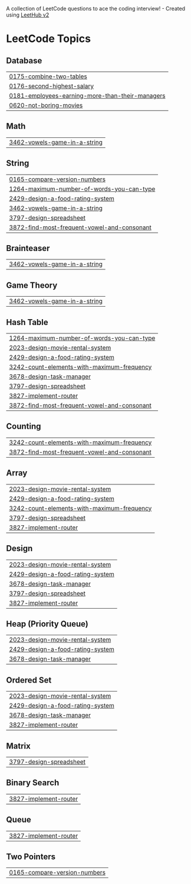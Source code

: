 A collection of LeetCode questions to ace the coding interview! - Created using [LeetHub v2](https://github.com/arunbhardwaj/LeetHub-2.0)
<!---LeetCode Topics Start-->
# LeetCode Topics
## Database
|  |
| ------- |
| [0175-combine-two-tables](https://github.com/Vedant08I/SQL/tree/master/0175-combine-two-tables) |
| [0176-second-highest-salary](https://github.com/Vedant08I/SQL/tree/master/0176-second-highest-salary) |
| [0181-employees-earning-more-than-their-managers](https://github.com/Vedant08I/SQL/tree/master/0181-employees-earning-more-than-their-managers) |
| [0620-not-boring-movies](https://github.com/Vedant08I/SQL/tree/master/0620-not-boring-movies) |
## Math
|  |
| ------- |
| [3462-vowels-game-in-a-string](https://github.com/Vedant08I/SQL/tree/master/3462-vowels-game-in-a-string) |
## String
|  |
| ------- |
| [0165-compare-version-numbers](https://github.com/Vedant08I/SQL/tree/master/0165-compare-version-numbers) |
| [1264-maximum-number-of-words-you-can-type](https://github.com/Vedant08I/SQL/tree/master/1264-maximum-number-of-words-you-can-type) |
| [2429-design-a-food-rating-system](https://github.com/Vedant08I/SQL/tree/master/2429-design-a-food-rating-system) |
| [3462-vowels-game-in-a-string](https://github.com/Vedant08I/SQL/tree/master/3462-vowels-game-in-a-string) |
| [3797-design-spreadsheet](https://github.com/Vedant08I/SQL/tree/master/3797-design-spreadsheet) |
| [3872-find-most-frequent-vowel-and-consonant](https://github.com/Vedant08I/SQL/tree/master/3872-find-most-frequent-vowel-and-consonant) |
## Brainteaser
|  |
| ------- |
| [3462-vowels-game-in-a-string](https://github.com/Vedant08I/SQL/tree/master/3462-vowels-game-in-a-string) |
## Game Theory
|  |
| ------- |
| [3462-vowels-game-in-a-string](https://github.com/Vedant08I/SQL/tree/master/3462-vowels-game-in-a-string) |
## Hash Table
|  |
| ------- |
| [1264-maximum-number-of-words-you-can-type](https://github.com/Vedant08I/SQL/tree/master/1264-maximum-number-of-words-you-can-type) |
| [2023-design-movie-rental-system](https://github.com/Vedant08I/SQL/tree/master/2023-design-movie-rental-system) |
| [2429-design-a-food-rating-system](https://github.com/Vedant08I/SQL/tree/master/2429-design-a-food-rating-system) |
| [3242-count-elements-with-maximum-frequency](https://github.com/Vedant08I/SQL/tree/master/3242-count-elements-with-maximum-frequency) |
| [3678-design-task-manager](https://github.com/Vedant08I/SQL/tree/master/3678-design-task-manager) |
| [3797-design-spreadsheet](https://github.com/Vedant08I/SQL/tree/master/3797-design-spreadsheet) |
| [3827-implement-router](https://github.com/Vedant08I/SQL/tree/master/3827-implement-router) |
| [3872-find-most-frequent-vowel-and-consonant](https://github.com/Vedant08I/SQL/tree/master/3872-find-most-frequent-vowel-and-consonant) |
## Counting
|  |
| ------- |
| [3242-count-elements-with-maximum-frequency](https://github.com/Vedant08I/SQL/tree/master/3242-count-elements-with-maximum-frequency) |
| [3872-find-most-frequent-vowel-and-consonant](https://github.com/Vedant08I/SQL/tree/master/3872-find-most-frequent-vowel-and-consonant) |
## Array
|  |
| ------- |
| [2023-design-movie-rental-system](https://github.com/Vedant08I/SQL/tree/master/2023-design-movie-rental-system) |
| [2429-design-a-food-rating-system](https://github.com/Vedant08I/SQL/tree/master/2429-design-a-food-rating-system) |
| [3242-count-elements-with-maximum-frequency](https://github.com/Vedant08I/SQL/tree/master/3242-count-elements-with-maximum-frequency) |
| [3797-design-spreadsheet](https://github.com/Vedant08I/SQL/tree/master/3797-design-spreadsheet) |
| [3827-implement-router](https://github.com/Vedant08I/SQL/tree/master/3827-implement-router) |
## Design
|  |
| ------- |
| [2023-design-movie-rental-system](https://github.com/Vedant08I/SQL/tree/master/2023-design-movie-rental-system) |
| [2429-design-a-food-rating-system](https://github.com/Vedant08I/SQL/tree/master/2429-design-a-food-rating-system) |
| [3678-design-task-manager](https://github.com/Vedant08I/SQL/tree/master/3678-design-task-manager) |
| [3797-design-spreadsheet](https://github.com/Vedant08I/SQL/tree/master/3797-design-spreadsheet) |
| [3827-implement-router](https://github.com/Vedant08I/SQL/tree/master/3827-implement-router) |
## Heap (Priority Queue)
|  |
| ------- |
| [2023-design-movie-rental-system](https://github.com/Vedant08I/SQL/tree/master/2023-design-movie-rental-system) |
| [2429-design-a-food-rating-system](https://github.com/Vedant08I/SQL/tree/master/2429-design-a-food-rating-system) |
| [3678-design-task-manager](https://github.com/Vedant08I/SQL/tree/master/3678-design-task-manager) |
## Ordered Set
|  |
| ------- |
| [2023-design-movie-rental-system](https://github.com/Vedant08I/SQL/tree/master/2023-design-movie-rental-system) |
| [2429-design-a-food-rating-system](https://github.com/Vedant08I/SQL/tree/master/2429-design-a-food-rating-system) |
| [3678-design-task-manager](https://github.com/Vedant08I/SQL/tree/master/3678-design-task-manager) |
| [3827-implement-router](https://github.com/Vedant08I/SQL/tree/master/3827-implement-router) |
## Matrix
|  |
| ------- |
| [3797-design-spreadsheet](https://github.com/Vedant08I/SQL/tree/master/3797-design-spreadsheet) |
## Binary Search
|  |
| ------- |
| [3827-implement-router](https://github.com/Vedant08I/SQL/tree/master/3827-implement-router) |
## Queue
|  |
| ------- |
| [3827-implement-router](https://github.com/Vedant08I/SQL/tree/master/3827-implement-router) |
## Two Pointers
|  |
| ------- |
| [0165-compare-version-numbers](https://github.com/Vedant08I/SQL/tree/master/0165-compare-version-numbers) |
<!---LeetCode Topics End-->
